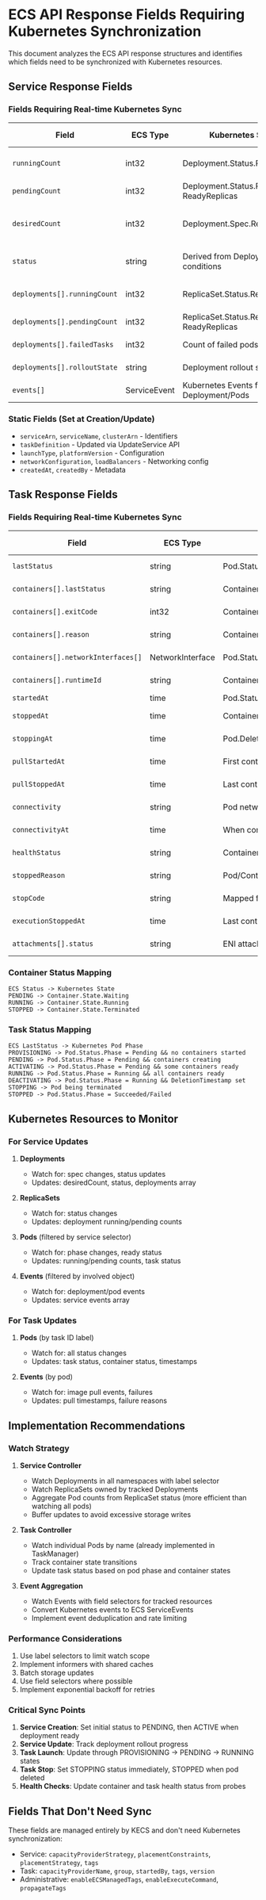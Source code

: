 # ECS API Response Fields Requiring Kubernetes Synchronization

This document analyzes the ECS API response structures and identifies which fields need to be synchronized with Kubernetes resources.

## Service Response Fields

### Fields Requiring Real-time Kubernetes Sync

| Field | ECS Type | Kubernetes Source | Update Trigger |
|-------|----------|-------------------|----------------|
| `runningCount` | int32 | Deployment.Status.ReadyReplicas | Pod Ready status changes |
| `pendingCount` | int32 | Deployment.Status.Replicas - ReadyReplicas | Pod phase changes |
| `desiredCount` | int32 | Deployment.Spec.Replicas | User updates (already synced) |
| `status` | string | Derived from Deployment conditions | Deployment status changes |
| `deployments[].runningCount` | int32 | ReplicaSet.Status.ReadyReplicas | Pod Ready status changes |
| `deployments[].pendingCount` | int32 | ReplicaSet.Status.Replicas - ReadyReplicas | Pod phase changes |
| `deployments[].failedTasks` | int32 | Count of failed pods in ReplicaSet | Pod Failed status |
| `deployments[].rolloutState` | string | Deployment rollout status | Deployment progress |
| `events[]` | ServiceEvent | Kubernetes Events for Deployment/Pods | Event creation |

### Static Fields (Set at Creation/Update)

- `serviceArn`, `serviceName`, `clusterArn` - Identifiers
- `taskDefinition` - Updated via UpdateService API
- `launchType`, `platformVersion` - Configuration
- `networkConfiguration`, `loadBalancers` - Networking config
- `createdAt`, `createdBy` - Metadata

## Task Response Fields

### Fields Requiring Real-time Kubernetes Sync

| Field | ECS Type | Kubernetes Source | Update Trigger |
|-------|----------|-------------------|----------------|
| `lastStatus` | string | Pod.Status.Phase mapping | Pod phase changes |
| `containers[].lastStatus` | string | Container.State | Container state changes |
| `containers[].exitCode` | int32 | Container.State.Terminated.ExitCode | Container termination |
| `containers[].reason` | string | Container.State.Waiting/Terminated.Reason | Container state changes |
| `containers[].networkInterfaces[]` | NetworkInterface | Pod.Status.PodIP | Pod IP assignment |
| `containers[].runtimeId` | string | Container.Status.ContainerID | Container creation |
| `startedAt` | time | Pod.Status.StartTime | Pod start |
| `stoppedAt` | time | Container.State.Terminated.FinishedAt | All containers terminated |
| `stoppingAt` | time | Pod.DeletionTimestamp | Pod deletion initiated |
| `pullStartedAt` | time | First container pulling event | Event: Pulling image |
| `pullStoppedAt` | time | Last container pulled event | Event: Pulled image |
| `connectivity` | string | Pod network readiness | Pod conditions |
| `connectivityAt` | time | When connectivity established | Pod Ready condition |
| `healthStatus` | string | Container health check results | Container probe results |
| `stoppedReason` | string | Pod/Container termination reason | Pod/Container state |
| `stopCode` | string | Mapped from exit codes | Container exit code |
| `executionStoppedAt` | time | Last container stopped | Container termination |
| `attachments[].status` | string | ENI attachment status (for awsvpc) | Pod network ready |

### Container Status Mapping

```
ECS Status -> Kubernetes State
PENDING -> Container.State.Waiting
RUNNING -> Container.State.Running
STOPPED -> Container.State.Terminated
```

### Task Status Mapping

```
ECS LastStatus -> Kubernetes Pod Phase
PROVISIONING -> Pod.Status.Phase = Pending && no containers started
PENDING -> Pod.Status.Phase = Pending && containers creating
ACTIVATING -> Pod.Status.Phase = Pending && some containers ready
RUNNING -> Pod.Status.Phase = Running && all containers ready
DEACTIVATING -> Pod.Status.Phase = Running && DeletionTimestamp set
STOPPING -> Pod being terminated
STOPPED -> Pod.Status.Phase = Succeeded/Failed
```

## Kubernetes Resources to Monitor

### For Service Updates

1. **Deployments**
   - Watch for: spec changes, status updates
   - Updates: desiredCount, status, deployments array

2. **ReplicaSets** 
   - Watch for: status changes
   - Updates: deployment running/pending counts

3. **Pods** (filtered by service selector)
   - Watch for: phase changes, ready status
   - Updates: running/pending counts, task status

4. **Events** (filtered by involved object)
   - Watch for: deployment/pod events
   - Updates: service events array

### For Task Updates

1. **Pods** (by task ID label)
   - Watch for: all status changes
   - Updates: task status, container status, timestamps

2. **Events** (by pod)
   - Watch for: image pull events, failures
   - Updates: pull timestamps, failure reasons

## Implementation Recommendations

### Watch Strategy

1. **Service Controller**
   - Watch Deployments in all namespaces with label selector
   - Watch ReplicaSets owned by tracked Deployments
   - Aggregate Pod counts from ReplicaSet status (more efficient than watching all pods)
   - Buffer updates to avoid excessive storage writes

2. **Task Controller**
   - Watch individual Pods by name (already implemented in TaskManager)
   - Track container state transitions
   - Update task status based on pod phase and container states

3. **Event Aggregation**
   - Watch Events with field selectors for tracked resources
   - Convert Kubernetes events to ECS ServiceEvents
   - Implement event deduplication and rate limiting

### Performance Considerations

1. Use label selectors to limit watch scope
2. Implement informers with shared caches
3. Batch storage updates
4. Use field selectors where possible
5. Implement exponential backoff for retries

### Critical Sync Points

1. **Service Creation**: Set initial status to PENDING, then ACTIVE when deployment ready
2. **Service Update**: Track deployment rollout progress
3. **Task Launch**: Update through PROVISIONING -> PENDING -> RUNNING states
4. **Task Stop**: Set STOPPING status immediately, STOPPED when pod deleted
5. **Health Checks**: Update container and task health status from probes

## Fields That Don't Need Sync

These fields are managed entirely by KECS and don't need Kubernetes synchronization:

- Service: `capacityProviderStrategy`, `placementConstraints`, `placementStrategy`, `tags`
- Task: `capacityProviderName`, `group`, `startedBy`, `tags`, `version`
- Administrative: `enableECSManagedTags`, `enableExecuteCommand`, `propagateTags`